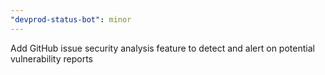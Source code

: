 ```yaml
---
"devprod-status-bot": minor
---
```


Add GitHub issue security analysis feature to detect and alert on potential vulnerability reports
